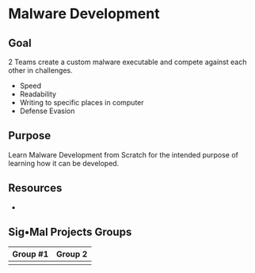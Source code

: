 # Malware Development

## Goal
2 Teams create a custom malware executable and compete against each other in challenges. 

- Speed
- Readability
- Writing to specific places in computer
- Defense Evasion

## Purpose
Learn Malware Development from Scratch for the intended purpose of learning how it can be developed. 

## Resources
- 


## Sig•Mal Projects Groups
| Group #1                             | Group 2
|:---                                 |:----
|                     | 
